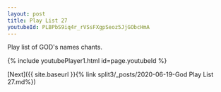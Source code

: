 ```yaml
---
layout: post
title: Play List 27
youtubeId: PLBPbS9iq4r_rVSsFXgpSeoz5JjGObcHmA
---
```

 
 
Play list of GOD's names chants.
 
{% include youtubePlayer1.html id=page.youtubeId %}
 

[Next]({{ site.baseurl }}{% link  split3/_posts/2020-06-19-God Play List 27.md%})
